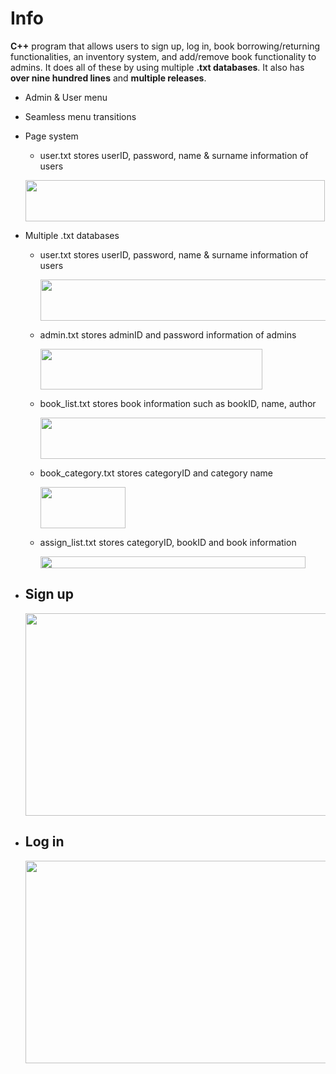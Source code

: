 # Info
**C++** program that allows users to sign up, log in, book borrowing/returning functionalities, an inventory system, and add/remove book functionality to admins. It does all of these by using multiple **.txt databases**. It also has **over nine hundred lines** and **multiple releases**.

- Admin & User menu
- Seamless menu transitions
- Page system
  - user.txt stores userID, password, name & surname information of users
    
  <a> <img src="https://github.com/ccemerdem/Library-System/assets/112133474/fb5edcc6-0817-4cd5-8e8c-d23bceb35c82" width="479" height="66" >  </a>
- Multiple .txt databases 
    - user.txt stores userID, password, name & surname information of users

      <a> <img src="https://github.com/ccemerdem/Library-System/assets/112133474/fb5edcc6-0817-4cd5-8e8c-d23bceb35c82" width="479" height="66" >  </a>
    - admin.txt stores adminID and password information of admins
      
      <a> <img src="https://github.com/ccemerdem/Library-System/assets/112133474/bb0e940c-5eac-4088-9bd3-7be7f7db7a58" width="355" height="65" >  </a>
      
    - book_list.txt stores book information such as bookID, name, author

      <a> <img src="https://github.com/ccemerdem/Library-System/assets/112133474/71ef736f-a5a3-4db5-ba97-5fe0f4a84fc0" width="545" height="66" >  </a>
    - book_category.txt stores categoryID and category name

      <a> <img src="https://github.com/ccemerdem/Library-System/assets/112133474/9f0b170c-28f0-4617-ab16-54688866e9fc" width="136" height="66" >  </a>
    - assign_list.txt stores categoryID, bookID and book information

      <a> <img src="https://github.com/ccemerdem/Library-System/assets/112133474/ed3eceb3-85b2-43b4-afb8-a78094ad4276" width="424" height="19" >  </a>
 
- ## Sign up
  <a>
  <img src="https://github.com/ccemerdem/Library-System/assets/112133474/cedd0965-9a11-480d-bdb1-ce909277244c" width="600" height="324" >
  </a> 

- ## Log in
  <a>
  <img src="https://github.com/ccemerdem/Library-System/assets/112133474/7d93cecf-1095-4fb2-8fa7-4c93209b0501" width="600" height="324" >
  </a> 







